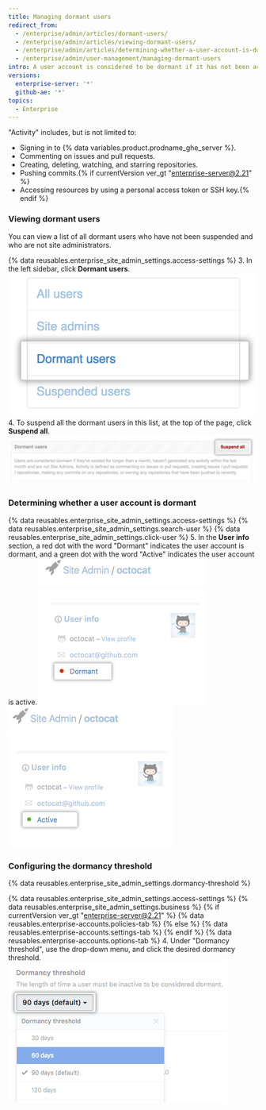 ```yaml
---
title: Managing dormant users
redirect_from:
  - /enterprise/admin/articles/dormant-users/
  - /enterprise/admin/articles/viewing-dormant-users/
  - /enterprise/admin/articles/determining-whether-a-user-account-is-dormant/
  - /enterprise/admin/user-management/managing-dormant-users
intro: A user account is considered to be dormant if it has not been active for at least a month. You may choose to suspend dormant users to free up user licenses.
versions:
  enterprise-server: '*'
  github-ae: '*'
topics:
  - Enterprise
---
```


"Activity" includes, but is not limited to:
- Signing in to {% data variables.product.prodname_ghe_server %}.
- Commenting on issues and pull requests.
- Creating, deleting, watching, and starring repositories.
- Pushing commits.{% if currentVersion ver_gt "enterprise-server@2.21" %}
- Accessing resources by using a personal access token or SSH key.{% endif %}

### Viewing dormant users

You can view a list of all dormant users who have not been suspended and who are not site administrators.

{% data reusables.enterprise_site_admin_settings.access-settings %}
3. In the left sidebar, click **Dormant users**.
![Dormant users tab](/assets/images/enterprise/site-admin-settings/dormant-users-tab.png)
4. To suspend all the dormant users in this list, at the top of the page, click **Suspend all**.
![Suspend all button](/assets/images/enterprise/site-admin-settings/suspend-all.png)

### Determining whether a user account is dormant

{% data reusables.enterprise_site_admin_settings.access-settings %}
{% data reusables.enterprise_site_admin_settings.search-user %}
{% data reusables.enterprise_site_admin_settings.click-user %}
5. In the **User info** section, a red dot with the word "Dormant" indicates the user account is dormant, and a green dot with the word "Active" indicates the user account is active.
![Dormant user account](/assets/images/enterprise/stafftools/dormant-user.png)
![Active user account](/assets/images/enterprise/stafftools/active-user.png)

### Configuring the dormancy threshold

{% data reusables.enterprise_site_admin_settings.dormancy-threshold %}

{% data reusables.enterprise_site_admin_settings.access-settings %}
{% data reusables.enterprise_site_admin_settings.business %}
{% if currentVersion ver_gt "enterprise-server@2.21" %}
{% data reusables.enterprise-accounts.policies-tab %}
{% else %}
{% data reusables.enterprise-accounts.settings-tab %}
{% endif %}
{% data reusables.enterprise-accounts.options-tab %}
4. Under "Dormancy threshold", use the drop-down menu, and click the desired dormancy threshold.
![The Dormancy threshold drop-down menu](/assets/images/enterprise/site-admin-settings/dormancy-threshold-menu.png)
